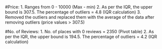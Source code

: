 #Price:
    1. Ranges from 0 - 10000 
        (Max - min)
    2. As per the IQR, the upper bound is 307.5. The percentage of outliers = 4.8 
        (IQR calculation)
    3. Removed the outliers and replaced them with the average of the data after removing outliers
        (price values > 307.5)
    
    
#No. of Reviews:
    1. No. of places with 0 reviews = 2350 
        (Pivot table)
    2. As per the IQR, the upper bound is 194.5. The percentage of outliers = 4.2 
        (IQR calculation)